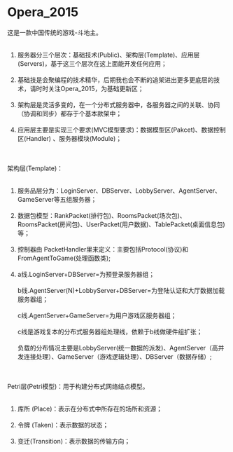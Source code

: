 # Opera_2015

这是一款中国传统的游戏-斗地主。<br><br>
1. 服务器分三个层次：基础技术(Public)、架构层(Template)、应用层(Servers)，基于这三个层次在这上面能开发任何应用；<br><br> 
2. 基础技是会聚编程的技术精华，后期我也会不断的追架进出更多更底层的技术，请时时关注Opera_2015，为基础更新区；<br><br> 
3. 架构层是灵活多变的，在一个分布式服务器中，各服务器之间的关联、协同（协调和同步）都存于个基本款架中；<br><br> 
4. 应用层主要是实现三个要求(MVC模型要求)：数据模型区(Pakcet)、数据控制区(Handler) 、服务器模块(Module)；<br><br> 

<br>架构层(Template)：<br><br>
1. 服务品层分为：LoginServer、DBServer、LobbyServer、AgentServer、GameServer等五组服务器；<br><br>
2. 数据包模型：RankPacket(排行包)、RoomsPacket(场次包)、RoomsPacket(房间包)、UserPacket(用户数据)、TablePacket(桌面信息包)等；<br><br>
3. 控制器由 PacketHandler里来定义：主要包括Protocol(协议)和FromAgentToGame(处理函数类);<br><br>
4. a线.LoginServer+DBServer=为预登录服务器组；<br><br>
b线.AgentServer(N)+LobbyServer+DBServer=为登陆认证和大厅数据加载服务器组；<br><br> 
c线.AgentServer+GameServer=为用户游戏区服务器组；<br><br>
c线是游戏复本的分布式服务器组处理线，依赖于b线做硬件组扩张；<br><br> 
负载的分布情况主要是LobbyServer(统一数据的派发)、AgentServer（高并发连接处理）、GameServer（游戏逻辑处理）、DBServer（数据存储）; <br><br> 

<br>Petri层(Petri模型)：用于构建分布式网络结点模型。<br><br>
1. 库所 (Place)：表示在分布式中所存在的场所和资源；<br><br>
2. 令牌 (Taken)：表示数据的状态；<br><br>
3. 变迁(Transition)：表示数据的传输方向；<br><br>
